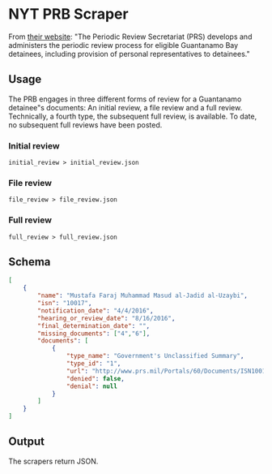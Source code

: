 # NYT PRB Scraper

From [their website](http://www.prs.mil/): "The Periodic Review Secretariat (PRS) develops and administers the periodic review process for eligible Guantanamo Bay detainees, including provision of personal representatives to detainees."

## Usage

The PRB engages in three different forms of review for a Guantanamo detainee"s documents: An initial review, a file review and a full review. Technically, a fourth type, the subsequent full review, is available. To date, no subsequent full reviews have been posted.


### Initial review
```
initial_review > initial_review.json
```

### File review
```
file_review > file_review.json
```

### Full review
```
full_review > full_review.json
```

## Schema
```json
[
    {
        "name": "Mustafa Faraj Muhammad Masud al-Jadid al-Uzaybi",
        "isn": "10017",
        "notification_date": "4/4/2016",
        "hearing_or_review_date": "8/16/2016",
        "final_determination_date": "",
        "missing_documents": ["4","6"],
        "documents": [
            {
                "type_name": "Government's Unclassified Summary",
                "type_id": "1",
                "url": "http://www.prs.mil/Portals/60/Documents/ISN10017/160331_U_ISN10017_GOVERNMENTS_UNCLASSIFIED_SUMMARY_PUBLIC.pdf",
                "denied": false,
                "denial": null
            }
        ]
    }
]
```

## Output

The scrapers return JSON.